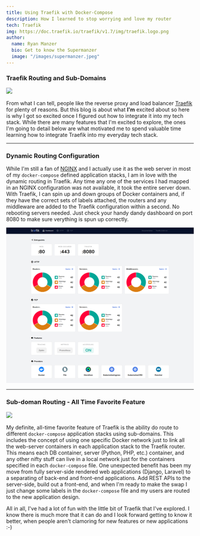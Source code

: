```yaml
---
title: Using Traefik with Docker-Compose
description: How I learned to stop worrying and love my router
tech: Traefik
img: https://doc.traefik.io/traefik/v1.7/img/traefik.logo.png
author:
  name: Ryan Manzer
  bio: Get to know the Supermanzer
  image: "/images/supermanzer.jpeg"
---
```


### Traefik Routing and Sub-Domains

<img src="https://doc.traefik.io/traefik/assets/img/traefik-architecture.png" width="800"/>

From what I can tell, people like the reverse proxy and load balancer [Traefik](https://traefik.io/traefik/) for plenty of reasons. But this blog is about what **I'm** excited about so here is why I got so excited once I figured out how to integrate it into my tech stack. While there are many features that I'm excited to explore, the ones I'm going to detail below are what motivated me to spend valuable time learning how to integrate Traefik into my everyday tech stack.

<info-box>
  <template #info-box>
    This is an auto-injected vue component in markdown using slots.  I'm just testing this feature out.  It's pretty dang cool!
  </template>
</info-box>

---

### Dynamic Routing Configuration

While I'm still a fan of [NGINX](https://www.nginx.com/) and I actually use it as the web server in most of my `docker-compose` defined application stacks, I am in love with the dynamic routing in Traefik. Any time any one of the services I had mapped in an NGINX configuration was not available, it took the entire server down. With Traefik, I can spin up and down groups of Docker containers and, if they have the correct sets of labels attached, the routers and any middleware are added to the Traefik configuration within a second. No rebooting servers needed. Just check your handy dandy dashboard on port 8080 to make sure verything is spun up correctly.

<img src="https://raw.githubusercontent.com/containous/traefik/v2.0/docs/content/assets/img/webui-dashboard.png" width=600>

---

### Sub-doman Routing - All Time Favorite Feature

<img src="https://howto.wared.fr/wp-content/uploads/2020/05/traefik_docker.png" height=400>

My definite, all-time favorite feature of Traefik is the ability do route to different `docker-compose` application stacks using sub-domains. This includes the concept of using one specific Docker network just to link all the web-server containers in each application stack to the Traefik router. This means each DB container, server (Python, PHP, etc.) container, and any other nifty stuff can live in a local network just for the containers specified in each `docker-compose` file. One unexpected benefit has been my move from fully server-side rendered web applications (Django, Laravel) to a separating of back-end and front-end applications. Add REST APIs to the server-side, build out a front-end, and when I'm ready to make the swap I just change some labels in the `docker-compose` file and my users are routed to the new application design.

All in all, I've had a lot of fun with the little bit of Traefik that I've explored. I know there is much more that it can do and I look forward getting to know it better, when people aren't clamoring for new features or new applications :-)
